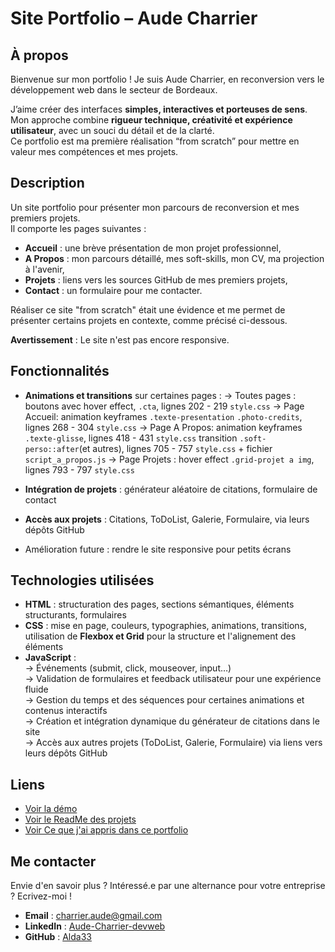 # Site Portfolio – Aude Charrier

## À propos
Bienvenue sur mon portfolio !
Je suis Aude Charrier, en reconversion vers le développement web dans le secteur de Bordeaux.  

J’aime créer des interfaces **simples, interactives et porteuses de sens**.  
Mon approche combine **rigueur technique, créativité et expérience utilisateur**, avec un souci du détail et de la clarté.  
Ce portfolio est ma première réalisation “from scratch” pour mettre en valeur mes compétences et mes projets.

## Description
Un site portfolio pour présenter mon parcours de reconversion et mes premiers projets.  
Il comporte les pages suivantes :
- **Accueil** : une brève présentation de mon projet professionnel,
- **A Propos** : mon parcours détaillé, mes soft-skills, mon CV, ma projection à l'avenir,
- **Projets**  : liens vers les sources GitHub de mes premiers projets,  
- **Contact** : un formulaire pour me contacter.  

Réaliser ce site "from scratch" était une évidence et me permet de présenter certains projets en contexte, comme précisé ci-dessous.

**Avertissement** : Le site n'est pas encore responsive.

## Fonctionnalités
- **Animations et transitions** sur certaines pages :
    → Toutes pages : boutons avec hover effect, `.cta`, lignes 202 - 219 `style.css`
    → Page Accueil:  animation keyframes `.texte-presentation` `.photo-credits`, lignes 268 - 304 `style.css`
    → Page A Propos: animation keyframes `.texte-glisse`, lignes 418 - 431 `style.css`
                    transition `.soft-perso::after`(et autres), lignes 705 - 757 `style.css` + fichier `script_a_propos.js`
    → Page Projets : hover effect `.grid-projet a img`, lignes 793 - 797 `style.css`

- **Intégration de projets** : générateur aléatoire de citations, formulaire de contact
- **Accès aux projets** : Citations, ToDoList, Galerie, Formulaire, via leurs dépôts GitHub

- Amélioration future : rendre le site responsive pour petits écrans

## Technologies utilisées
- **HTML** : structuration des pages, sections sémantiques, éléments structurants, formulaires
- **CSS** : mise en page, couleurs, typographies, animations, transitions, utilisation de **Flexbox et Grid** pour la structure et l'alignement des éléments  
- **JavaScript** :  
    → Événements (submit, click, mouseover, input…)  
    → Validation de formulaires et feedback utilisateur pour une expérience fluide  
    → Gestion du temps et des séquences pour certaines animations et contenus interactifs  
    → Création et intégration dynamique du générateur de citations dans le site  
    → Accès aux autres projets (ToDoList, Galerie, Formulaire) via liens vers leurs dépôts GitHub

## Liens
- [Voir la démo](https://audecharrier.github.io/Portfolio/) 
- [Voir le ReadMe des projets](./projets/Portfolio_ReadMe.md) 
- [Voir Ce que j'ai appris dans ce portfolio](./pdf/Les_commandements_du_codeur.pdf)

## Me contacter
Envie d'en savoir plus ? Intéressé.e par une alternance pour votre entreprise ? Ecrivez-moi !
- **Email** : [charrier.aude@gmail.com](mailto:charrier.aude@gmail.com)  
- **LinkedIn** : [Aude-Charrier-devweb](https://www.linkedin.com/in/aude-charrier-devweb/)  
- **GitHub** : [Alda33](https://github.com/AudeCharrier/Portfolio/tree/main/)